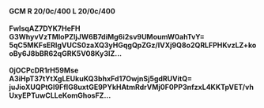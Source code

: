 #### GCM R 20/0c/400 L 20/0c/400
**FwlsqAZ7DYK7HeFH**<br/>**G3WhyvVzTMloPZljJW6B7diMg6i2sv9UMoumW0ahTvY=**<br/>**5qC5MKFsERIgVUCS0zaXQ3yHGqgQpZGz/lVXj9Q8o2QRLFPHKvzLZ+kooBy6J8bBR62qGRK5V08Ky3IZ...**<br/><br/>
**0jOCPcDR1rH59Mse**<br/>**A3iHpT37tYtXgLEUkuKQ3bhxFd17OwjnSj5gdRUVitQ=**<br/>**juJioXUQPtGl9FfIG8uxtGE9PYkHAtmRdrVMj0F0PP3nfzxL4KKTpVET/vhUxyEPTuwCLLeKomGhosFZ...**